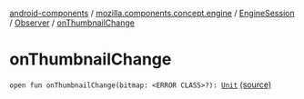 [android-components](../../../index.md) / [mozilla.components.concept.engine](../../index.md) / [EngineSession](../index.md) / [Observer](index.md) / [onThumbnailChange](./on-thumbnail-change.md)

# onThumbnailChange

`open fun onThumbnailChange(bitmap: <ERROR CLASS>?): `[`Unit`](https://kotlinlang.org/api/latest/jvm/stdlib/kotlin/-unit/index.html) [(source)](https://github.com/mozilla-mobile/android-components/blob/master/components/concept/engine/src/main/java/mozilla/components/concept/engine/EngineSession.kt#L71)